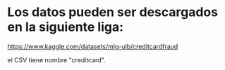 
# Los datos pueden ser descargados en la siguiente liga:

 https://www.kaggle.com/datasets/mlg-ulb/creditcardfraud

el CSV tiene nombre "creditcard".

